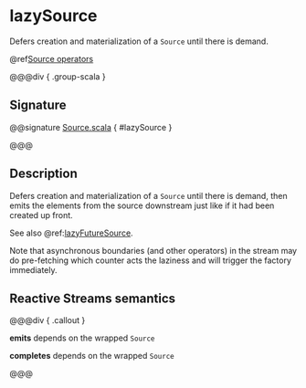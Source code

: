 # lazySource

Defers creation and materialization of a `Source` until there is demand.

@ref[Source operators](../index.md#source-operators)

@@@div { .group-scala }

## Signature

@@signature [Source.scala](/akka-stream/src/main/scala/akka/stream/scaladsl/Source.scala) { #lazySource }

@@@

## Description

Defers creation and materialization of a `Source` until there is demand, then emits the elements from the source
downstream just like if it had been created up front.

See also @ref:[lazyFutureSource](lazyFutureSource.md).

Note that asynchronous boundaries (and other operators) in the stream may do pre-fetching which counter acts
the laziness and will trigger the factory immediately.


## Reactive Streams semantics

@@@div { .callout }

**emits** depends on the wrapped `Source`

**completes** depends on the wrapped `Source`

@@@
